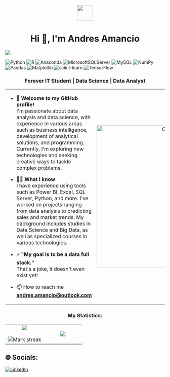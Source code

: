 <p align="center"><picture align="center"><img align="center" src = "https://github.com/7oSkaaa/7oSkaaa/blob/main/Images/about_me.gif?raw=true" width = 50px></picture></p>
<h1 align="center">Hi 👋, I'm Andres Amancio</h1>

![](https://komarev.com/ghpvc/?username=andresAc99&style=flat-square)

![Python](https://img.shields.io/badge/python-3670A0?style=flat&logo=python&logoColor=ffdd54) ![R](https://img.shields.io/badge/r-%23276DC3.svg?style=flat&logo=r&logoColor=white) ![Anaconda](https://img.shields.io/badge/Anaconda-%2344A833.svg?style=flat&logo=anaconda&logoColor=white)  ![MicrosoftSQLServer](https://img.shields.io/badge/Microsoft%20SQL%20Server-CC2927?style=flat&logo=microsoft%20sql%20server&logoColor=white) ![MySQL](https://img.shields.io/badge/mysql-%2300000f.svg?style=flat&logo=mysql&logoColor=white) ![NumPy](https://img.shields.io/badge/numpy-%23013243.svg?style=flat&logo=numpy&logoColor=white) ![Pandas](https://img.shields.io/badge/pandas-%23150458.svg?style=flat&logo=pandas&logoColor=white) ![Matplotlib](https://img.shields.io/badge/Matplotlib-%23ffffff.svg?style=flat&logo=Matplotlib&logoColor=black) ![scikit-learn](https://img.shields.io/badge/scikit--learn-%23F7931E.svg?style=flat&logo=scikit-learn&logoColor=white) ![TensorFlow](https://img.shields.io/badge/TensorFlow-%23FF6F00.svg?style=flat&logo=TensorFlow&logoColor=white) 

<h3 align="center"> Forever IT Student | Data Science | Data Analyst</h3>
<table align="center">
<tr border="none">
<td width="50%" align="left">
  
- 🌱 **Welcome to my GitHub profile!** <br>
 I'm passionate about data analysis and data science, with experience in various areas such as business intelligence, development of analytical solutions, and programming. Currently,
 I'm exploring new technologies and seeking creative ways to tackle complex problems.

- 🧑‍🎓 **What I know** <br>
  I have experience using tools such as Power BI, Excel, SQL Server, Python, and more.
  I've worked on projects ranging from data analysis to predicting sales and market trends.
  My background includes studies in Data Science and Big Data, as well as specialized courses in various technologies.

- ⚡ **"My goal is to be a data full stack."** <br>
  That's a joke, it doesn't even exist yet!

- 📫 How to reach me **andres.amancio@outlook.com**

</td>
<td width="50%" align="center">
  <img align="center" alt="Coding" width="450" src="https://media.giphy.com/media/JWuBH9rCO2uZuHBFpm/giphy.gif"> 
  </td>
</tr>
</table>


<h3 align="center">My Statistics:</h3>
<p align="center">
<table align="center">
<tr border="none">
<td width="50%" align="center">
  
  <img  align="center"  src="https://github-readme-stats.vercel.app/api?username=andresAc99&theme=algolia&hide_border=false&include_all_commits=false&count_private=false" />
  <br></br>
  <img  title="🔥 Get streak stats for your profile at git.io/streak-stats" alt="Mark streak" src="https://github-readme-streak-stats.herokuapp.com/?user=andresAc99&theme=algolia&hide_border=false" /> 
</td>
  <td width="50%" align="center">
    
  ![](https://github-readme-stats.vercel.app/api/top-langs/?username=andresAc99&theme=algolia&hide_border=false&include_all_commits=false&count_private=false&layout=compact)  
  </td>
</tr>
</table>

## 🌐 Socials:
[![LinkedIn](https://img.shields.io/badge/LinkedIn-%230077B5.svg?logo=linkedin&logoColor=white)](https://linkedin.com/in/https://www.linkedin.com/in/andres-amancio/) 


